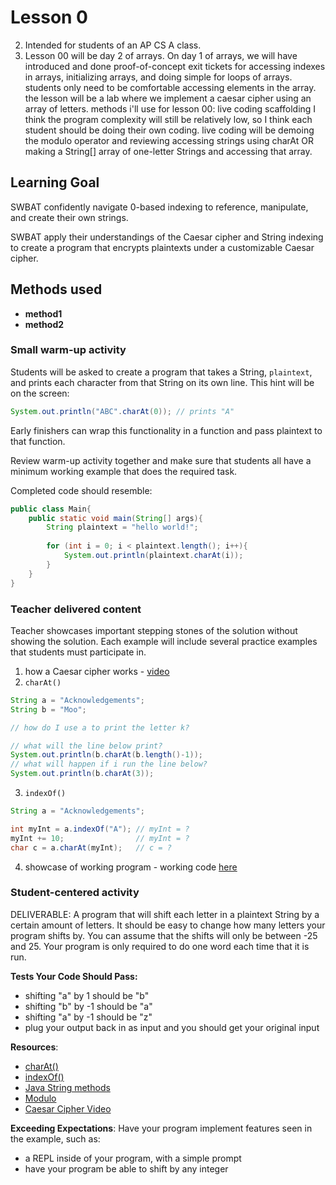 # Lesson 0
2. Intended for students of an AP CS A class.
3. Lesson 00 will be day 2 of arrays. On day 1 of arrays, we will have introduced and done proof-of-concept exit tickets for accessing indexes in arrays, initializing arrays, and doing simple for loops of arrays. students only need to be comfortable accessing elements in the array. the lesson will be a lab where we implement a caesar cipher using an array of letters.
methods i'll use for lesson 00:
live coding
scaffolding
I think the program complexity will still be relatively low, so I think each student should be doing their own coding. live coding will be demoing the modulo operator and reviewing accessing strings using charAt OR making a String[] array of one-letter Strings and accessing that array.

## Learning Goal
SWBAT confidently navigate 0-based indexing to reference, manipulate, and create their own strings. 

SWBAT apply their understandings of the Caesar cipher and String indexing to create a program
that encrypts plaintexts under a customizable Caesar cipher.

## Methods used
- __method1__
- __method2__


### Small warm-up activity
Students will be asked to create a program that takes a String, <code>plaintext</code>, and prints each character from that String on its own line. This hint will be on the screen:

```java
System.out.println("ABC".charAt(0)); // prints "A"
```

Early finishers can wrap this functionality in a function and pass plaintext to that function.

Review warm-up activity together and make sure that students all have a minimum working example that does the required task.

Completed code should resemble:
```java
public class Main{
    public static void main(String[] args){
        String plaintext = "hello world!";
        
        for (int i = 0; i < plaintext.length(); i++){
            System.out.println(plaintext.charAt(i));
        }
    }
}
```

### Teacher delivered content
Teacher showcases important stepping stones of the solution without showing the solution. Each example will include several practice examples that students must participate in.
1. how a Caesar cipher works - [video](https://www.youtube.com/watch?v=l6jqKRXSShI)
2. <code>charAt()</code>
```java
String a = "Acknowledgements";
String b = "Moo";

// how do I use a to print the letter k?

// what will the line below print?
System.out.println(b.charAt(b.length()-1));
// what will happen if i run the line below?
System.out.println(b.charAt(3));
```
3. <code>indexOf()</code>
```java
String a = "Acknowledgements";

int myInt = a.indexOf("A"); // myInt = ?
myInt += 10;                // myInt = ?
char c = a.charAt(myInt);   // c = ?
```
4. showcase of working program - working code [here](https://replit.com/@LuisCollado1/lesson0001#Solution00.java)


### Student-centered activity
DELIVERABLE:
A program that will shift each letter in a plaintext String by a certain amount of letters. It should be easy to change how many letters your program shifts by. You can assume that the shifts will only be between -25 and 25. Your program is only required to do one word each time that it is run.

__Tests Your Code Should Pass:__
- shifting "a" by 1 should be "b"
- shifting "b" by -1 should be "a"
- shifting "a" by -1 should be "z"
- plug your output back in as input and you should get your original input

__Resources__:
- [charAt()](https://www.w3schools.com/java/ref_string_charat.asp)
- [indexOf()](https://www.w3schools.com/java/ref_string_indexof.asp)
- [Java String methods](https://www.w3schools.com/java/java_ref_string.asp)
- [Modulo](https://www.javatpoint.com/java-modulo)
- [Caesar Cipher Video](https://www.youtube.com/watch?v=l6jqKRXSShI)


__Exceeding Expectations__:
Have your program implement features seen in the example, such as:
- a REPL inside of your program, with a simple prompt
- have your program be able to shift by any integer
